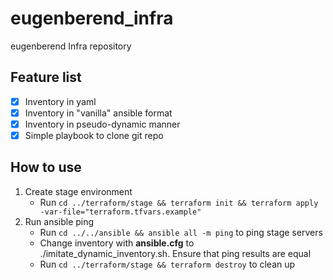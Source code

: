 # eugenberend_infra

eugenberend Infra repository

## Feature list

- [x] Inventory in yaml
- [x] Inventory in "vanilla" ansible format
- [x] Inventory in pseudo-dynamic manner
- [x] Simple playbook to clone git repo

## How to use

1. Create stage environment
   * Run ```cd ../terraform/stage && terraform init && terraform apply -var-file="terraform.tfvars.example"```
2. Run ansible ping
   * Run ```cd ../../ansible && ansible all -m ping``` to ping stage servers
   * Change inventory with **ansible.cfg** to ./imitate_dynamic_inventory.sh. Ensure that ping results are equal
   * Run ```cd ../terraform/stage && terraform destroy``` to clean up

